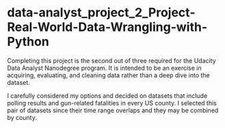 # data-analyst_project_2_Project-Real-World-Data-Wrangling-with-Python

Completing this project is the second out of three required for the Udacity Data Analyst Nanodegree program. It is intended to be an exercise in acquiring, evaluating, and cleaning data rather than a deep dive into the dataset.

I carefully considered my options and decided on datasets that include polling results and gun-related fatalities in every US county. I selected this pair of datasets since their time range overlaps and they may be combined by county.
